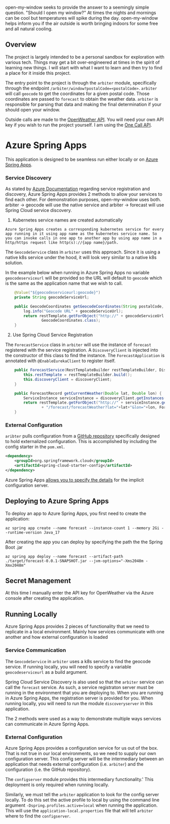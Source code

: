 open-my-window seeks to provide the answer to a seemingly simple question.  "Should I open my window?"  At times the nights and mornings can be cool but temperatures will spike during the day.  open-my-window helps inform you if the air outside is worth bringing indoors for some free and all natural cooling.

## Overview

The project is largely intended to be a personal sandbox for exploration with various tech.  Things may get a bit over-engineered at times in the spirit of learning new things.  I will start with what I want to learn and then try to find a place for it inside this project.

The entry point to the project is through the ``arbiter`` module, specifically through the endpoint ``/arbiter/window?postalCode=<postalCode>``.  ``arbiter`` will call ``geocode`` to get the coordinates for a given postal code.  Those coordinates are passed to ``forecast`` to obtain the weather data.  ``arbiter`` is responsible for parsing that data and making the final determination if your should open your window.  

Outside calls are made to the [OpenWeather API](https://openweathermap.org/api).  You will need your own API key if you wish to run the project yourself.  I am using the [One Call API](https://openweathermap.org/api/one-call-3).  

# Azure Spring Apps

This application is designed to be seamless run either locally or on [Azure Spring Apps](https://azure.microsoft.com/en-us/services/spring-apps/).

### Service Discovery

As stated by [Azure Documentation](https://docs.microsoft.com/en-us/azure/spring-cloud/how-to-service-registration?pivots=programming-language-java) regarding service registration and discovery, Azure Spring Apps provides 2 methods to allow your services to find each other.  For demonstration purposes, open-my-window uses both.  arbiter -> geocode will use the native service and arbiter -> forecast will use Spring Cloud service discovery.
1. Kubernetes service names are created automatically

``
Azure Spring Apps creates a corresponding kubernetes service for every app running in it using app name as the kubernetes service name. So you can invoke calls in one app to another app by using app name in a http/https request like http(s)://{app name}/path.
``

The `GeocodeService` class in `arbiter` uses this approach.  Since it is using a native k8s service under the hood, it will look very similar to a native k8s solution.

In the example below when running in Azure Spring Apps no variable `geocodeserviceurl` will be provided so the URL will default to `geocode` which is the same as the application name that we wish to call.
```java
	@Value("${geocodeserviceurl:geocode}")
	private String geocodeServiceUrl;
```
```java
	public GeocodeCoordinates getGeocodeCoordinates(String postalCode, String countryCode) {
		log.info("Geocode URL" + geocodeServiceUrl);
		return restTemplate.getForObject("http://" + geocodeServiceUrl + "/geocode/coordinates?postalCode=" + postalCode + "&countryCode=" + countryCode,
				GeocodeCoordinates.class);
	}
```

2. Use Spring Cloud Service Registration

The `ForecastService` class in `arbiter` will use the instance of `forecast` registered with the service registration.  A `DiscoveryClient` is injected into the constructor of this class to find the instance.  The `ForecastApplication` is annotated with `@EnableEurekaClient` to register itself.

```java
	public ForecastService(RestTemplateBuilder restTemplateBuilder, DiscoveryClient discoveryClient) {
		this.restTemplate = restTemplateBuilder.build();
		this.discoveryClient = discoveryClient;
	}

	public ForecastRecord getCurrentWeather(Double lat, Double lon) {
		ServiceInstance serviceInstance = discoveryClient.getInstances("forecast").get(0);
		return restTemplate.getForObject("http://" + serviceInstance.getUri().getHost() + ":" + serviceInstance.getUri().getPort()
				+ "/forecast/forecastWeather?lat="+lat+"&lon="+lon, ForecastRecord.class);
	}
```

### External Configuration

`aribter` pulls configuration from a [GitHub repository](https://github.com/robertmcnees/open-my-window-config) specifically designed to hold externalized configuration.  This is accomplished by including the config starter in the `pom.xml`.
```xml
<dependency>
    <groupId>org.springframework.cloud</groupId>
    <artifactId>spring-cloud-starter-config</artifactId>
</dependency>
```

Azure Spring Apps [allows you to specify the details](https://learn.microsoft.com/en-us/azure/spring-apps/how-to-config-server#attach-your-config-server-repository-to-azure-spring-apps) for the implicit configuration server.


## Deploying to Azure Spring Apps

To deploy an app to Azure Spring Apps, you first need to create the application:
```
az spring app create --name forecast --instance-count 1 --memory 2Gi --runtime-version Java_17 
```
After creating the app you can deploy by specifying the path the the Spring Boot .jar
```
az spring app deploy --name forecast --artifact-path ./target/forecast-0.0.1-SNAPSHOT.jar --jvm-options="-Xms2048m -Xmx2048m"
```

## Secret Management

At this time I manually enter the API key for OpenWeather via the Azure console after creating the application.

## Running Locally

Azure Spring Apps provides 2 pieces of functionality that we need to replicate in a local environment.  Mainly how services communicate with one another and how external configuration is loaded

### Service Communication

The `GeocodeService` in `arbiter` uses a k8s service to find the geocode service.  If running locally, you will need to specify a variable `geocodeserviceurl` as a build argument.

Spring Cloud Service Discovery is also used so that the `arbiter` service can call the `forecast` service.  As such, a service registraton server must be running in the environment that you are deploying to.  When you are running in Azure Spring Apps, the registration server is provided for you.  When running locally, you will need to run the module `discoveryserver` in this application.

The 2 methods were used as a way to demonstrate multiple ways services can communicate in Azure Spring Apps.

### External Configuration

Azure Spring Apps provides a configuration service for us out of the box.  That is not true in our local environments, so we need to supply our own configuration server.  This config server will be the intermediary between an application that needs external configuration (i.e. `arbiter`) and the configuration (i.e. the GitHub repository).

The `configserver` module provides this intermediary functionality.'  This deployment is only required when running locally.

Similarly, we must tell the `arbiter` application to look for the config server locally.  To do this set the active profile to local by using the command line argument `-Dspring.profiles.active=local` when running the application.  This will use the `application-local.properties` file that will tell `arbiter` where to find the `configserver`.


